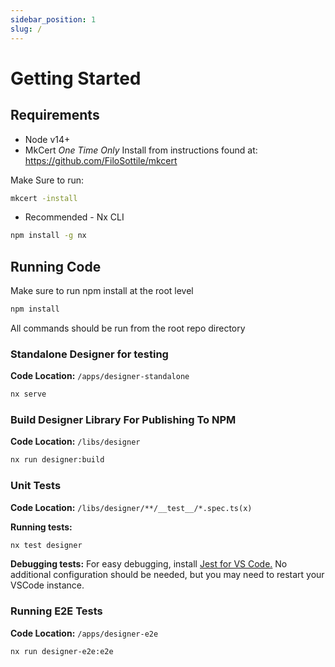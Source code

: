 ```yaml
---
sidebar_position: 1
slug: /
---
```


# Getting Started

## Requirements

- Node v14+
- MkCert
  _One Time Only_
  Install from instructions found at: https://github.com/FiloSottile/mkcert

Make Sure to run:

```bash
mkcert -install
```

- Recommended - Nx CLI

```bash
npm install -g nx
```

## Running Code

Make sure to run npm install at the root level

```bash
npm install
```

All commands should be run from the root repo directory

### Standalone Designer for testing

**Code Location:** `/apps/designer-standalone`

```bash
nx serve
```

### Build Designer Library For Publishing To NPM

**Code Location:** `/libs/designer`

```bash
nx run designer:build
```

### Unit Tests

**Code Location:** `/libs/designer/**/__test__/*.spec.ts(x)`

**Running tests:**

```bash
nx test designer
```

**Debugging tests:** For easy debugging, install [Jest for VS Code.](https://marketplace.visualstudio.com/items?itemName=Orta.vscode-jest)
No additional configuration should be needed, but you may need to restart your VSCode instance.

### Running E2E Tests

**Code Location:** `/apps/designer-e2e`

```bash
nx run designer-e2e:e2e
```

